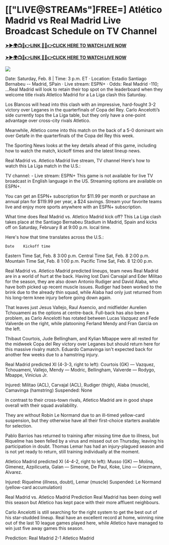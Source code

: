 # [["LIVE@STREAMs"]FREE=] Atlético Madrid vs Real Madrid Live Broadcast Schedule on TV Channel


**[➤►🌍📺📱👉LINK 🔴✅👉CLICK HERE TO WATCH LIVE NOW](http://ultravibetv.com/soccer-pm-zit/?v=Jr+Git)**

**[➤►🌍📺📱👉LINK 🔴✅👉CLICK HERE TO WATCH LIVE NOW](http://ultravibetv.com/soccer-pm-zit/?v=Jr+Git)**

[![](https://blogger.googleusercontent.com/img/b/R29vZ2xl/AVvXsEgw86QcRTQHa_0UF_R0Ce_BfmEP5mTpVruRVIlWCPMMqp8oWxkzZavuKovDSK7oHt7t7csMbgy3jKUoCHU7kED_YXGoogHBc3NxSi3Jurev7bBa3b51d-V1n3mFx857KlyS0FiziJpcUdJgJFovmDw3IASQPNDjw8eVi3p9JbVffFfUQEfkj3-qYllz/s686/soccer.gif)](http://ultravibetv.com/soccer-pm-zit/?v=Jr+Git)

Date: Saturday, Feb. 8 | Time: 3 p.m. ET · Location: Estadio Santiago Bernabeu -- Madrid, SPain · Live stream: ESPN+ · Odds: Real Madrid -110; ...Real Madrid will look to retain their top spot on the leaderboard when they welcome title rivals Atletico Madrid for a La Liga clash this Saturday.

Los Blancos will head into this clash with an impressive, hard-fought 3-2 victory over Leganes in the quarterfinals of Copa del Rey. Carlo Ancelotti’s side currently tops the La Liga table, but they only have a one-point advantage over cross-city rivals Atletico.

Meanwhile, Atletico come into this match on the back of a 5-0 dominant win over Getafe in the quarterfinals of the Copa del Rey this week.

The Sporting News looks at the key details ahead of this game, including how to watch the match, kickoff times and the latest lineup news.

Real Madrid vs. Atletico Madrid live stream, TV channel
Here's how to watch this La Liga match in the U.S.:

TV channel: -
Live stream: ESPN+
This game is not available for live TV broadcast in English language in the US. Streaming options are available on ESPN+.

You can get an ESPN+ subscription for $11.99 per month or purchase an annual plan for $119.99 per year, a $24 savings. Stream your favorite teams live and enjoy more sports anywhere with an ESPN+ subscription.

What time does Real Madrid vs. Atletico Madrid kick off?
This La Liga clash takes place at the Santiago Bernabeu Stadium in Madrid, Spain and kicks off on Saturday, February 8 at 9:00 p.m. local time.

Here's how that time translates across the U.S.:

 	Date	Kickoff time
Eastern Time	Sat, Feb. 8	3:00 p.m.
Central Time	Sat, Feb. 8	2:00 p.m.
Mountain Time	Sat, Feb. 8	1:00 p.m.
Pacific Time	Sat, Feb. 8	12:00 p.m.

Real Madrid vs. Atletico Madrid predicted lineups, team news
Real Madrid are in a world of hurt at the back. Having lost Dani Carvajal and Eder Militao for the season, they are also down Antonio Rudiger and David Alaba, who have both picked up recent muscle issues. Rudiger had been worked to the brink due to the already thin squad, while Alaba had only just returned from his long-term knee injury before going down again.

That leaves just Jesus Vallejo, Raul Asencio, and midfielder Aurelien Tchouameni as the options at centre-back. Full-back has also been a problem, as Carlo Ancelotti has rotated between Lucas Vazquez and Fede Valverde on the right, while platooning Ferland Mendy and Fran Garcia on the left.

Thibaut Courtois, Jude Bellingham, and Kylian Mbappe were all rested for the midweek Copa del Rey victory over Leganes but should return here for this massive rivalry match. Eduardo Camavinga isn't expected back for another few weeks due to a hamstring injury.

Real Madrid predicted XI (4-3-3, right to left): Courtois (GK) — Vazquez, Tchouameni, Vallejo, Mendy — Modric, Bellingham, Valverde — Rodygo, Mbappe, Vinicius Jr.

Injured: Militao (ACL), Carvajal (ACL), Rudiger (thigh), Alaba (muscle), Camavinga (hamstring)
Suspended: None

In contrast to their cross-town rivals, Atletico Madrid are in good shape overall with their squad availability.

They are without Robin Le Normand due to an ill-timed yellow-card suspension, but they otherwise have all their first-choice starters available for selection.

Pablo Barrios has returned to training after missing time due to illness, but Riquelme has been felled by a virus and missed out on Thursday, leaving his participation in doubt. Thomas Lemar has had an injury-plagued season and is not yet ready to return, still training individually at the moment.

Atletico Madrid predicted XI (4-4-2, right to left): Musso (GK) — Molina, Gimenez, Azpilicueta, Galan — Simeone, De Paul, Koke, Lino — Griezmann, Alvarez.

Injured: Riquelme (illness, doubt), Lemar (muscle)
Suspended: Le Normand (yellow-card accumulation)

Real Madrid vs. Atletico Madrid Prediction 
Real Madrid has been doing well this season but Atletico has kept pace with their more affluent neighbours.

Carlo Ancelotti is still searching for the right system to get the best out of his star-studded lineup. Real have an excellent record at home, winning nine out of the last 10 league games played here, while Atletico have managed to win just five away games this season.

Prediction: Real Madrid 2-1 Atletico Madrid
